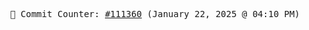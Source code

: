 <p align="center">
    <samp>
        📮 Commit Counter: <a href="https://github.com/Javascript-void0/Javascript-void0/commits/main">#111360</a> (January 22, 2025 @ 04:10 PM)
    </samp>
</p>